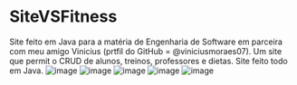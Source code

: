 # SiteVSFitness
Site feito em Java para a matéria de Engenharia de Software em parceira com meu amigo Vinicius (prtfil do GitHub = @viniciusmoraes07).
Um site que permit o CRUD de alunos, treinos, professores e dietas. Site feito todo em Java.
![image](https://user-images.githubusercontent.com/57726283/124837303-f8d9b500-df5a-11eb-8450-027338b7be71.png)
![image](https://user-images.githubusercontent.com/57726283/124837328-02631d00-df5b-11eb-88a6-df166e9bb139.png)
![image](https://user-images.githubusercontent.com/57726283/124837347-098a2b00-df5b-11eb-835e-36066a6641f8.png)
![image](https://user-images.githubusercontent.com/57726283/124837353-0c851b80-df5b-11eb-83c7-8398214fbd6e.png)
![image](https://user-images.githubusercontent.com/57726283/124837364-0e4edf00-df5b-11eb-8f67-37904473b2ec.png)
